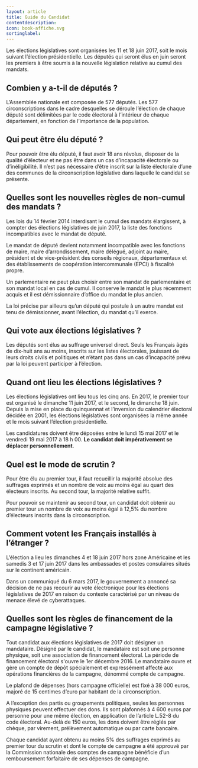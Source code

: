 ```yaml
---
layout: article
title: Guide du Candidat
contentdescription:
icon: book-affiche.svg
sortinglabel:
---
```


Les élections législatives sont organisées les 11 et 18 juin 2017, soit le mois suivant l’élection présidentielle. Les députés qui seront élus en juin seront les premiers à être soumis à la nouvelle législation relative au cumul des mandats.

## Combien y a-t-il de députés ?
L’Assemblée nationale est composée de 577 députés. Les 577 circonscriptions dans le cadre desquelles se déroule l’élection de chaque député sont délimitées par le code électoral à l’intérieur de chaque département, en fonction de l’importance de la population.

## Qui peut être élu député ?
Pour pouvoir être élu député, il faut avoir 18 ans révolus, disposer de la qualité d’électeur et ne pas être dans un cas d’incapacité électorale ou d’inéligibilité. Il n’est pas nécessaire d’être inscrit sur la liste électorale d’une des communes de la circonscription législative dans laquelle le candidat se présente.

## Quelles sont les nouvelles règles de non-cumul des mandats ?
Les lois du 14 février 2014 interdisant le cumul des mandats élargissent, à compter des élections législatives de juin 2017, la liste des fonctions incompatibles avec le mandat de député.

Le mandat de député devient notamment incompatible avec les fonctions de maire, maire d’arrondissement, maire délégué, adjoint au maire, président et de vice-président des conseils régionaux, départementaux et des établissements de coopération intercommunale (EPCI) à fiscalité propre.

Un parlementaire ne peut plus choisir entre son mandat de parlementaire et son mandat local en cas de cumul. Il conserve le mandat le plus récemment acquis et il est démissionnaire d’office du mandat le plus ancien.

La loi précise par ailleurs qu’un député qui postule à un autre mandat est tenu de démissionner, avant l’élection, du mandat qu’il exerce.

## Qui vote aux élections législatives ?
Les députés sont élus au suffrage universel direct. Seuls les Français âgés de dix-huit ans au moins, inscrits sur les listes électorales, jouissant de leurs droits civils et politiques et n’étant pas dans un cas d’incapacité prévu par la loi peuvent participer à l’élection.

## Quand ont lieu les élections législatives ?
Les élections législatives ont lieu tous les cinq ans. En 2017, le premier tour est organisé le dimanche 11 juin 2017, et le second, le dimanche 18 juin. Depuis la mise en place du quinquennat et l’inversion du calendrier électoral décidée en 2001, les élections législatives sont organisées la même année et le mois suivant l’élection présidentielle.

Les candidatures doivent être déposées entre le lundi 15 mai 2017 et le vendredi 19 mai 2017 à 18 h 00. **Le candidat doit impérativement se déplacer personnellement**.

## Quel est le mode de scrutin ?
Pour être élu au premier tour, il faut recueillir la majorité absolue des suffrages exprimés et un nombre de voix au moins égal au quart des électeurs inscrits. Au second tour, la majorité relative suffit.

Pour pouvoir se maintenir au second tour, un candidat doit obtenir au premier tour un nombre de voix au moins égal à 12,5% du nombre d’électeurs inscrits dans la circonscription.

## Comment votent les Français installés à l’étranger ?
L’élection a lieu les dimanches 4 et 18 juin 2017 hors zone Américaine et les samedis 3 et 17 juin 2017 dans les ambassades et postes consulaires situés sur le continent américain.

Dans un communiqué du 6 mars 2017, le gouvernement a annoncé sa décision de ne pas recourir au vote électronique pour les élections législatives de 2017 en raison du contexte caractérisé par un niveau de menace élevé de cyberattaques.

## Quelles sont les règles de financement de la campagne législative ?
Tout candidat aux élections législatives de 2017 doit désigner un mandataire. Désigné par le candidat, le mandataire est soit une personne physique, soit une association de financement électoral. La période de financement électoral s'ouvre le 1er décembre 2016. Le mandataire ouvre et gère un compte de dépôt spécialement et expressément affecté aux opérations financières de la campagne, dénommé compte de campagne.

Le plafond de dépenses (hors campagne officielle) est fixé à 38 000 euros, majoré de 15 centimes d’euro par habitant de la circonscription.

A l’exception des partis ou groupements politiques, seules les personnes physiques peuvent effectuer des dons. Ils sont plafonnés à 4 600 euros par personne pour une même élection, en application de l’article L.52-8 du code électoral. Au-delà de 150 euros, les dons doivent être réglés par chèque, par virement, prélèvement automatique ou par carte bancaire.

Chaque candidat ayant obtenu au moins 5% des suffrages exprimés au premier tour du scrutin et dont le compte de campagne a été approuvé par la Commission nationale des comptes de campagne bénéficie d’un remboursement forfaitaire de ses dépenses de campagne.
